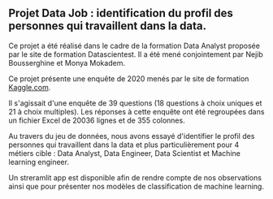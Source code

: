 ## Projet Data Job : identification du profil des personnes qui travaillent dans la data.

Ce projet a été réalisé dans le cadre de la formation Data Analyst proposée par le site de formation Datascientest. Il a été mené conjointement par Nejib Bousserghine et Monya Mokadem.

Ce projet présente une enquête de 2020 menés par le site de formation [Kaggle.com](https://www.kaggle.com/competitions/kaggle-survey-2020/overview).

Il s'agissait d'une enquête de 39 questions (18 questions à choix uniques et 21 à choix multiples). Les réponses à cette enquête ont été regroupées dans un fichier Excel de 20036 lignes et de 355 colonnes.

Au travers du jeu de données, nous avons essayé d'identifier le profil des personnes qui travaillent dans la data et plus particulièrement pour 4 métiers cible : Data Analyst, Data Engineer, Data Scientist et Machine learning engineer.

Un streramlit app est disponible afin de rendre compte de nos observations ainsi que pour présenter nos modèles de classification de machine learning. 

